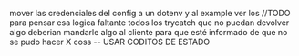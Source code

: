 mover las credenciales del config a un dotenv y al example
ver los //TODO para pensar esa logica faltante
todos los trycatch que no puedan devolver algo deberian mandarle algo al cliente para que esté informado de que no se pudo hacer X coss -- USAR CODITOS DE ESTADO